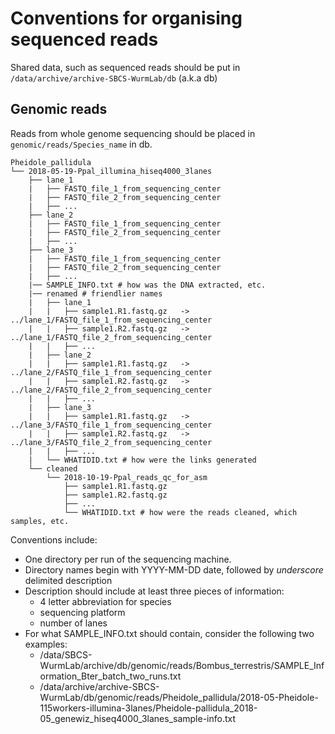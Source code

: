 # Conventions for organising sequenced reads

Shared data, such as sequenced reads should be put in
`/data/archive/archive-SBCS-WurmLab/db` (a.k.a db)

## Genomic reads

Reads from whole genome sequencing should be placed in
`genomic/reads/Species_name` in db.

```
Pheidole_pallidula
└── 2018-05-19-Ppal_illumina_hiseq4000_3lanes
    ├── lane_1
    |   ├── FASTQ_file_1_from_sequencing_center
    |   ├── FASTQ_file_2_from_sequencing_center
    |   ├── ...
    ├── lane_2
    |   ├── FASTQ_file_1_from_sequencing_center
    |   ├── FASTQ_file_2_from_sequencing_center
    |   ├── ...
    ├── lane_3
    |   ├── FASTQ_file_1_from_sequencing_center
    |   ├── FASTQ_file_2_from_sequencing_center
    |   ├── ...
    |── SAMPLE_INFO.txt # how was the DNA extracted, etc.
    |── renamed # friendlier names
    |   ├── lane_1
    |   |   ├── sample1.R1.fastq.gz   -> ../lane_1/FASTQ_file_1_from_sequencing_center
    |   |   ├── sample1.R2.fastq.gz   -> ../lane_1/FASTQ_file_2_from_sequencing_center
    |   |   ├── ...
    |   ├── lane_2
    |   |   ├── sample1.R1.fastq.gz   -> ../lane_2/FASTQ_file_1_from_sequencing_center
    |   |   ├── sample1.R2.fastq.gz   -> ../lane_2/FASTQ_file_2_from_sequencing_center
    |   |   ├── ...
    |   ├── lane_3
    |   |   ├── sample1.R1.fastq.gz   -> ../lane_3/FASTQ_file_1_from_sequencing_center
    |   |   ├── sample1.R2.fastq.gz   -> ../lane_3/FASTQ_file_2_from_sequencing_center
    |   |   ├── ...
    |   └── WHATIDID.txt # how were the links generated
    └── cleaned
        └── 2018-10-19-Ppal_reads_qc_for_asm
            ├── sample1.R1.fastq.gz
            ├── sample1.R2.fastq.gz
            ├── ...
            └── WHATIDID.txt # how were the reads cleaned, which samples, etc.
```

Conventions include:
* One directory per run of the sequencing machine.
* Directory names begin with YYYY-MM-DD date, followed by _underscore_
  delimited description
* Description should include at least three pieces of information:
  * 4 letter abbreviation for species
  * sequencing platform
  * number of lanes
* For what SAMPLE_INFO.txt should contain, consider the following two examples:
  * /data/SBCS-WurmLab/archive/db/genomic/reads/Bombus_terrestris/SAMPLE_Information_Bter_batch_two_runs.txt
  * /data/archive/archive-SBCS-WurmLab/db/genomic/reads/Pheidole_pallidula/2018-05-Pheidole-115workers-illumina-3lanes/Pheidole-pallidula_2018-05_genewiz_hiseq4000_3lanes_sample-info.txt
